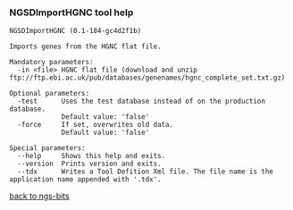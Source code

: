 ### NGSDImportHGNC tool help
	NGSDImportHGNC (0.1-184-gc4d2f1b)
	
	Imports genes from the HGNC flat file.
	
	Mandatory parameters:
	  -in <file> HGNC flat file (download and unzip ftp://ftp.ebi.ac.uk/pub/databases/genenames/hgnc_complete_set.txt.gz)
	
	Optional parameters:
	  -test      Uses the test database instead of on the production database.
	             Default value: 'false'
	  -force     If set, overwrites old data.
	             Default value: 'false'
	
	Special parameters:
	  --help     Shows this help and exits.
	  --version  Prints version and exits.
	  --tdx      Writes a Tool Defition Xml file. The file name is the application name appended with '.tdx'.
	
[back to ngs-bits](https://github.com/marc-sturm/ngs-bits)